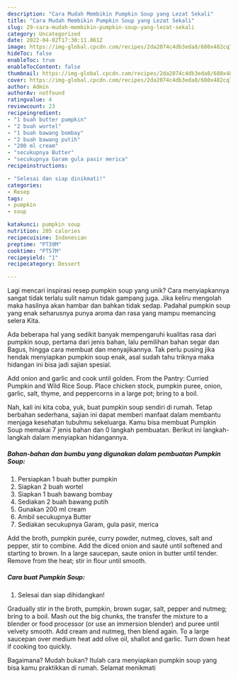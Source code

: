 ```yaml
---
description: "Cara Mudah Membikin Pumpkin Soup yang Lezat Sekali"
title: "Cara Mudah Membikin Pumpkin Soup yang Lezat Sekali"
slug: 29-cara-mudah-membikin-pumpkin-soup-yang-lezat-sekali
category: Uncategorized
date: 2022-04-02T17:30:11.861Z
image: https://img-global.cpcdn.com/recipes/2da2074c4db3eda8/680x482cq70/pumpkin-soup-foto-resep-utama.jpg
hideToc: false
enableToc: true
enableTocContent: false
thumbnail: https://img-global.cpcdn.com/recipes/2da2074c4db3eda8/680x482cq70/pumpkin-soup-foto-resep-utama.jpg
cover: https://img-global.cpcdn.com/recipes/2da2074c4db3eda8/680x482cq70/pumpkin-soup-foto-resep-utama.jpg
author: Admin
authorAv: notfound
ratingvalue: 4
reviewcount: 23
recipeingredient:
- "1 buah butter pumpkin"
- "2 buah wortel"
- "1 buah bawang bombay"
- "2 buah bawang putih"
- "200 ml cream"
- "secukupnya Butter"
- "secukupnya Garam gula pasir merica"
recipeinstructions:

- "Selesai dan siap dinikmati!"
categories:
- Resep
tags:
- pumpkin
- soup

katakunci: pumpkin soup 
nutrition: 205 calories
recipecuisine: Indonesian
preptime: "PT39M"
cooktime: "PT57M"
recipeyield: "1"
recipecategory: Dessert

---
```





Lagi mencari inspirasi resep pumpkin soup yang unik? Cara menyiapkannya sangat tidak terlalu sulit namun tidak gampang juga. Jika keliru mengolah maka hasilnya akan hambar dan bahkan tidak sedap. Padahal pumpkin soup yang enak seharusnya punya aroma dan rasa yang mampu memancing selera Kita.





Ada beberapa hal yang sedikit banyak mempengaruhi kualitas rasa dari pumpkin soup, pertama dari jenis bahan, lalu pemilihan bahan segar dan Bagus, hingga cara membuat dan menyajikannya. Tak perlu pusing jika hendak menyiapkan pumpkin soup enak,      asal sudah tahu triknya maka hidangan ini bisa jadi sajian spesial.














Add onion and garlic and cook until golden. From the Pantry: Curried Pumpkin and Wild Rice Soup. Place chicken stock, pumpkin puree, onion, garlic, salt, thyme, and peppercorns in a large pot; bring to a boil.






Nah, kali ini kita coba, yuk, buat pumpkin soup sendiri di rumah. Tetap berbahan sederhana, sajian ini dapat memberi manfaat dalam membantu menjaga kesehatan tubuhmu sekeluarga. Kamu bisa membuat Pumpkin Soup memakai 7 jenis bahan dan 0 langkah pembuatan. Berikut ini langkah-langkah dalam menyiapkan hidangannya.

<!--inarticleads1-->

##### Bahan-bahan dan bumbu yang digunakan dalam pembuatan Pumpkin Soup:

1. Persiapkan 1 buah butter pumpkin
1. Siapkan 2 buah wortel
1. Siapkan 1 buah bawang bombay
1. Sediakan 2 buah bawang putih
1. Gunakan 200 ml cream
1. Ambil secukupnya Butter
1. Sediakan secukupnya Garam, gula pasir, merica


Add the broth, pumpkin purée, curry powder, nutmeg, cloves, salt and pepper, stir to combine. Add the diced onion and sauté until softened and starting to brown. In a large saucepan, saute onion in butter until tender. Remove from the heat; stir in flour until smooth. 

<!--inarticleads2-->

##### Cara buat Pumpkin Soup:


1. Selesai dan siap dihidangkan!

Gradually stir in the broth, pumpkin, brown sugar, salt, pepper and nutmeg; bring to a boil. Mash out the big chunks, the transfer the mixture to a blender or food processor (or use an immersion blender) and puree until velvety smooth. Add cream and nutmeg, then blend again. To a large saucepan over medium heat add olive oil, shallot and garlic. Turn down heat if cooking too quickly. 

Bagaimana? Mudah bukan? Itulah cara menyiapkan pumpkin soup yang bisa kamu praktikkan di rumah. Selamat menikmati
